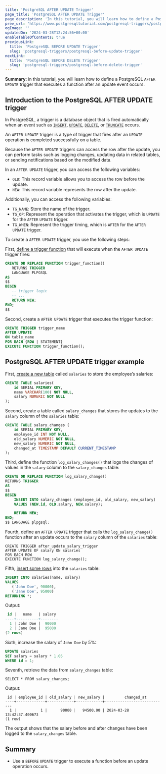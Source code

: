 ```yaml
---
title: 'PostgreSQL AFTER UPDATE Trigger'
page_title: 'PostgreSQL AFTER UPDATE Trigger'
page_description: 'In this tutorial, you will learn how to define a PostgreSQL AFTER UPDATE trigger that executes a function after an update event occurs.'
prev_url: 'https://www.postgresqltutorial.com/postgresql-triggers/postgresql-after-update-trigger/'
ogImage: ''
updatedOn: '2024-03-28T12:24:56+00:00'
enableTableOfContents: true
previousLink:
  title: 'PostgreSQL BEFORE UPDATE Trigger'
  slug: 'postgresql-triggers/postgresql-before-update-trigger'
nextLink:
  title: 'PostgreSQL BEFORE DELETE Trigger'
  slug: 'postgresql-triggers/postgresql-before-delete-trigger'
---
```


**Summary**: in this tutorial, you will learn how to define a PostgreSQL `AFTER UPDATE` trigger that executes a function after an update event occurs.

## Introduction to the PostgreSQL AFTER UPDATE trigger

In PostgreSQL, a trigger is a database object that is fired automatically when an event such as [`INSERT`](../postgresql-tutorial/postgresql-insert), [`UPDATE`](../postgresql-tutorial/postgresql-update), [`DELETE`](../postgresql-tutorial/postgresql-delete), or [`TRUNCATE`](../postgresql-tutorial/postgresql-truncate-table) occurs.

An `AFTER UPDATE` trigger is a type of trigger that fires after an `UPDATE` operation is completed successfully on a table.

Because the `AFTER UPDATE` triggers can access the row after the update, you can perform tasks such as logging changes, updating data in related tables, or sending notifications based on the modified data.

In an `AFTER UPDATE` trigger, you can access the following variables:

- `OLD`: This record variable allows you to access the row before the update.
- `NEW`: This record variable represents the row after the update.

Additionally, you can access the following variables:

- `TG_NAME`: Store the name of the trigger.
- `TG_OP`: Represent the operation that activates the trigger, which is `UPDATE` for the `AFTER` `UPDATE` trigger.
- `TG_WHEN`: Represent the trigger timing, which is `AFTER` for the `AFTER UPDATE` trigger.

To create a `AFTER UPDATE` trigger, you use the following steps:

First, [define a trigger function](../postgresql-plpgsql/postgresql-create-function) that will execute when the `AFTER UPDATE` trigger fires:

```sql
CREATE OR REPLACE FUNCTION trigger_function()
   RETURNS TRIGGER
   LANGUAGE PLPGSQL
AS
$$
BEGIN
   -- trigger logic
   -- ...
   RETURN NEW;
END;
$$
```

Second, create a `AFTER UPDATE` trigger that executes the trigger function:

```sql
CREATE TRIGGER trigger_name
AFTER UPDATE
ON table_name
FOR EACH {ROW | STATEMENT}
EXECUTE FUNCTION trigger_function();
```

## PostgreSQL AFTER UPDATE trigger example

First, [create a new table](../postgresql-tutorial/postgresql-create-table) called `salaries` to store the employee’s salaries:

```sql
CREATE TABLE salaries(
    id SERIAL PRIMARY KEY,
    name VARCHAR(100) NOT NULL,
    salary NUMERIC NOT NULL
);
```

Second, create a table called `salary_changes` that stores the updates to the `salary` column of the `salaries` table:

```sql
CREATE TABLE salary_changes (
    id SERIAL PRIMARY KEY,
    employee_id INT NOT NULL,
    old_salary NUMERIC NOT NULL,
    new_salary NUMERIC NOT NULL,
    changed_at TIMESTAMP DEFAULT CURRENT_TIMESTAMP
);

```

Third, define the function `log_salary_changes()` that logs the changes of values in the `salary` column to the `salary_changes` table:

```sql
CREATE OR REPLACE FUNCTION log_salary_change()
RETURNS TRIGGER
AS
$$
BEGIN
    INSERT INTO salary_changes (employee_id, old_salary, new_salary)
    VALUES (NEW.id, OLD.salary, NEW.salary);

    RETURN NEW;
END;
$$ LANGUAGE plpgsql;
```

Fourth, define an `AFTER UPDATE` trigger that calls the `log_salary_change()` function after an update occurs to the `salary` column of the `salaries` table:

```
CREATE TRIGGER after_update_salary_trigger
AFTER UPDATE OF salary ON salaries
FOR EACH ROW
EXECUTE FUNCTION log_salary_change();
```

Fifth, [insert some rows](../postgresql-tutorial/postgresql-insert-multiple-rows) into the `salaries` table:

```sql
INSERT INTO salaries(name, salary)
VALUES
   ('John Doe', 90000),
   ('Jane Doe', 95000)
RETURNING *;
```

Output:

```sql
 id |   name   | salary
----+----------+--------
  1 | John Doe |  90000
  2 | Jane Doe |  95000
(2 rows)
```

Sixth, increase the salary of `John Doe` by 5%:

```sql
UPDATE salaries
SET salary = salary * 1.05
WHERE id = 1;
```

Seventh, retrieve the data from `salary_changes` table:

```
SELECT * FROM salary_changes;
```

Output:

```
 id | employee_id | old_salary | new_salary |         changed_at
----+-------------+------------+------------+----------------------------
  1 |           1 |      90000 |   94500.00 | 2024-03-28 13:42:37.400673
(1 row)
```

The output shows that the salary before and after changes have been logged to the `salary_changes` table.

## Summary

- Use a `BEFORE` `UPDATE` trigger to execute a function before an update operation occurs.
